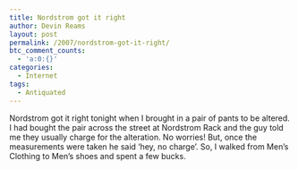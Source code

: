 ```yaml
---
title: Nordstrom got it right
author: Devin Reams
layout: post
permalink: /2007/nordstrom-got-it-right/
btc_comment_counts:
  - 'a:0:{}'
categories:
  - Internet
tags:
  - Antiquated
---
```

Nordstrom got it right tonight when I brought in a pair of pants to be altered. I had bought the pair across the street at Nordstrom Rack and the guy told me they usually charge for the alteration. No worries! But, once the measurements were taken he said &#8216;hey, no charge&#8217;. So, I walked from Men&#8217;s Clothing to Men&#8217;s shoes and spent a few bucks.